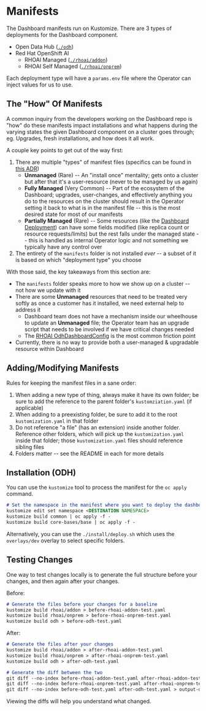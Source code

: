# Manifests

The Dashboard manifests run on Kustomize. There are 3 types of deployments for the Dashboard component.

- Open Data Hub ([`./odh`](./odh))
- Red Hat OpenShift AI
  - RHOAI Managed ([`./rhoai/addon`](./rhoai/addon))
  - RHOAI Self Managed ([`./rhoai/onprem`](./rhoai/onprem))

Each deployment type will have a `params.env` file where the Operator can inject values for us to use.

## The "How" Of Manifests

A common inquiry from the developers working on the Dashboard repo is "how" do these manifests impact installations and what happens during the varying states the given Dashboard component on a cluster goes through; eg. Upgrades, fresh installations, and how does it all work.

A couple key points to get out of the way first:
1. There are multiple "types" of manifest files (specifics can be found in [this ADR](https://github.com/opendatahub-io/architecture-decision-records/blob/main/architecture-decision-records/operator/ODH-ADR-Operator-0008-resources-lifecycle.md))
    * **Unmanaged** (Rare) -- An "install once" mentality; gets onto a cluster but after that it's a user-resource (never to be managed by us again)
    * **Fully Managed** (Very Common) -- Part of the ecosystem of the Dashboard; upgrades, user-changes, and effectively anything you do to the resources on the cluster should result in the Operator setting it back to what is in the manifest file -- this is the most desired state for most of our manifests
    * **Partially Managed** (Rare) -- Some resources (like the [Dashboard Deployment](./core-bases/base/deployment.yaml)) can have some fields modified (like replica count or resource requests/limits) but the rest falls under the managed state -- this is handled as internal Operator logic and not something we typically have any control over
2. The entirety of the `manifests` folder is not installed _ever_ -- a subset of it is based on which "deployment type" you choose

With those said, the key takeaways from this section are:
* The `manifests` folder speaks more to how we show up on a cluster -- not how we update with it
* There are some **Unmanaged** resources that need to be treated very softly as once a customer has it installed, we need external help to address it
    * Dashboard team does not have a mechanism inside our wheelhouse to update an **Unmanaged** file; the Operator team has an upgrade script that needs to be involved if we have critical changes needed
    * The [RHOAI OdhDashboardConfig](./rhoai/shared/odhdashboardconfig/README.md) is the most common friction point
* Currently, there is no way to provide both a user-managed & upgradable resource within Dashboard

## Adding/Modifying Manifests

Rules for keeping the manifest files in a sane order:

1. When adding a new type of thing, always make it have its own folder; be sure to add the reference to the parent folder's `kustomziation.yaml` (if applicable)
2. When adding to a preexisting folder, be sure to add it to the root `kustomization.yaml` in that folder
3. Do not reference "a file" (has an extension) inside another folder. Reference other folders, which will pick up the `kustomization.yaml` inside that folder; those `kustomization.yaml` files should reference sibling files
4. Folders matter -- see the README in each for more details

## Installation (ODH)

You can use the `kustomize` tool to process the manifest for the `oc apply` command.

```markdown
# Set the namespace in the manifest where you want to deploy the dashboard
kustomize edit set namespace <DESTINATION NAMESPACE>
kustomize build common | oc apply -f -
kustomize build core-bases/base | oc apply -f -
```

Alternatively, you can use the `./install/deploy.sh` which uses the `overlays/dev` overlay to select specific folders.

## Testing Changes

One way to test changes locally is to generate the full structure before your changes, and then again after your changes.

Before:
```markdown
# Generate the files before your changes for a baseline
kustomize build rhoai/addon > before-rhoai-addon-test.yaml
kustomize build rhoai/onprem > before-rhoai-onprem-test.yaml
kustomize build odh > before-odh-test.yaml
```

After:
```markdown
# Generate the files after your changes
kustomize build rhoai/addon > after-rhoai-addon-test.yaml
kustomize build rhoai/onprem > after-rhoai-onprem-test.yaml
kustomize build odh > after-odh-test.yaml

# Generate the diff between the two
git diff --no-index before-rhoai-addon-test.yaml after-rhoai-addon-test.yaml > output-rhoai-addon.diff
git diff --no-index before-rhoai-onprem-test.yaml after-rhoai-onprem-test.yaml > output-rhoai-onprem.diff
git diff --no-index before-odh-test.yaml after-odh-test.yaml > output-odh.diff
```

Viewing the diffs will help you understand what changed.
